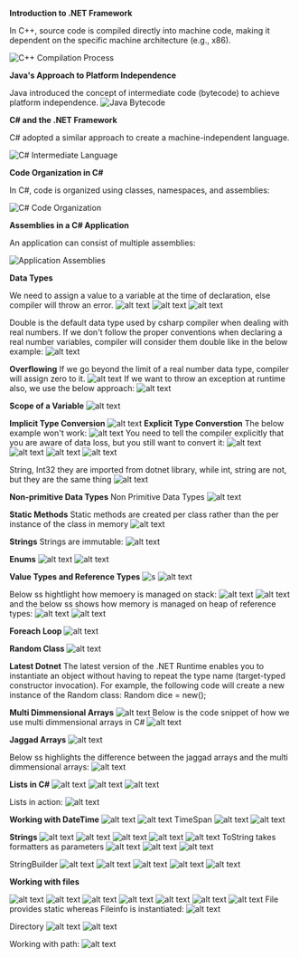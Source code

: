 **Introduction to .NET Framework**

In C++, source code is compiled directly into machine code, making it dependent on the specific machine architecture (e.g., x86).

![C++ Compilation Process](<cpp archi.png>)

**Java's Approach to Platform Independence**

Java introduced the concept of intermediate code (bytecode) to achieve platform independence.
![Java Bytecode](<java archi.png>)


**C# and the .NET Framework**

C# adopted a similar approach to create a machine-independent language.

![C# Intermediate Language](<csharp archi.png>)

**Code Organization in C#**

In C#, code is organized using classes, namespaces, and assemblies:

![C# Code Organization](<csharp code org.png>)

**Assemblies in a C# Application**

An application can consist of multiple assemblies:

![Application Assemblies](<csharp assemblies.png>) 

**Data Types**

We need to assign a value to a variable at the time of declaration, else compiler will throw an error.
![alt text](<naming conventions.png>)
![alt text](image.png)
![alt text](image-1.png)

Double is the default data type used by csharp compiler when dealing with real numbers. If we don't follow
the proper conventions when declaring a  real number variables, compiler will consider them double like
in the below example:
![alt text](image-2.png)

**Overflowing**
If we go beyond the limit of a real number data type, compiler will assign zero to it.
![alt text](image-5.png)
If we want to throw an exception at runtime also, we use the below approach:
![alt text](image-6.png)

**Scope of a Variable**
![alt text](image-7.png)

**Implicit Type Conversion**
![alt text](image-8.png)
**Explicit Type Converstion**
The below example won't work:
![alt text](image-9.png)
You need to tell the compiler explicitly that you are aware of data loss, but you still want to convert it:
![alt text](image-10.png)
![alt text](image-11.png)
![alt text](image-12.png)
![alt text](image-13.png)

String, Int32 they are imported from dotnet library, while int, string are not, but they are the
same thing
![alt text](image-16.png)

**Non-primitive Data Types**
Non Primitive Data Types
![alt text](image-3.png)

**Static Methods**
Static methods are created per class rather than the per instance of the class in memory
![alt text](image-14.png)

**Strings**
Strings are immutable:
![alt text](image-15.png)

**Enums**
![alt text](image-17.png)
![alt text](image-18.png)

**Value Types and Reference Types**
![s](image-19.png)
![alt text](image-20.png)

Below ss hightlight how memoery is managed on stack:
![alt text](image-21.png)
![alt text](image-22.png)
and the below ss shows how memory is managed on heap of reference types:
![alt text](image-23.png)
![alt text](image-24.png)

**Foreach Loop**
![alt text](image-25.png)

**Random Class**
![alt text](<Screenshot (72).png>)

**Latest Dotnet**
The latest version of the .NET Runtime enables you to instantiate an object without having to repeat the type name (target-typed constructor invocation). For example, the following code will create a new instance of the Random class:
Random dice = new();

**Multi Dimmensional Arrays**
![alt text](image-27.png)
Below is the code snippet of how we use multi dimmensional arrays in C#
![alt text](image-28.png)

**Jaggad Arrays**
![alt text](image-30.png)

Below ss highlights the difference between the jaggad arrays and the multi dimmensional arrays:
![alt text](image-31.png)

**Lists in C#**
![alt text](image-32.png)
![alt text](image-33.png)
![alt text](image-34.png)

Lists in action:
![alt text](image-35.png)

**Working with DateTime**
![alt text](image-36.png)
![alt text](image-37.png)
TimeSpan
![alt text](image-38.png)
![alt text](image-39.png)

**Strings**
![alt text](image-40.png)
![alt text](image-41.png)
![alt text](image-42.png)
![alt text](image-43.png)
![alt text](image-44.png)
ToString takes formatters as parameters
![alt text](image-45.png)
![alt text](image-46.png)
![alt text](image-47.png)

StringBuilder
![alt text](image-48.png)
![alt text](image-49.png)
![alt text](image-50.png)
![alt text](image-51.png)
![alt text](image-52.png)

**Working with files**

![alt text](image-53.png)
![alt text](image-54.png)
![alt text](image-55.png)
![alt text](image-56.png)
![alt text](image-57.png)
![alt text](image-58.png)
![alt text](image-60.png)
File provides static whereas Fileinfo is instantiated:
![alt text](image-61.png)

Directory
![alt text](image-62.png)
![alt text](image-63.png)

Working with path:
![alt text](image-64.png)